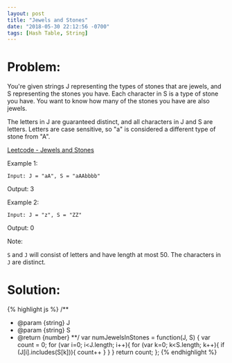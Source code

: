 ```yaml
---
layout: post
title: "Jewels and Stones"
date: "2018-05-30 22:12:56 -0700"
tags: [Hash Table, String]
---
```


# Problem:

You're given strings J representing the types of stones that are jewels, and S representing the stones you have.  Each character in S is a type of stone you have.  You want to know how many of the stones you have are also jewels.

The letters in J are guaranteed distinct, and all characters in J and S are letters. Letters are case sensitive, so "a" is considered a different type of stone from "A".

[Leetcode - Jewels and Stones](https://leetcode.com/problems/jewels-and-stones/)

Example 1:

`Input: J = "aA", S = "aAAbbbb"`

Output: 3

Example 2:

`Input: J = "z", S = "ZZ"`

Output: 0

Note:

`S` and `J` will consist of letters and have length at most 50.
The characters in `J` are distinct.

# Solution:

{% highlight js %}
/**
 * @param {string} J
 * @param {string} S
 * @return {number}
 **/
var numJewelsInStones = function(J, S) {
    var count = 0;
    for (var i=0; i<J.length; i++){
        for (var k=0; k<S.length; k++){
            if (J[i].includes(S[k])){
                count++
            }
        }
    }
    return count;
};
{% endhighlight %}
